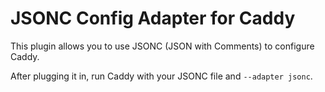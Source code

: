 JSONC Config Adapter for Caddy
================================

This plugin allows you to use JSONC (JSON with Comments) to configure Caddy.

After plugging it in, run Caddy with your JSONC file and `--adapter jsonc`.
